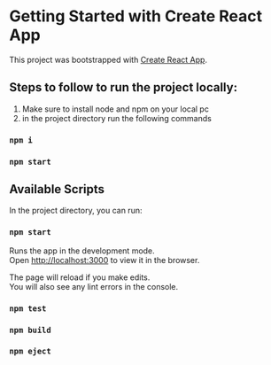 # Getting Started with Create React App

This project was bootstrapped with [Create React App](https://github.com/facebook/create-react-app).


## Steps to follow to run the project locally:
1) Make sure to install node and npm on your local pc
2) in the project directory run the following commands

### `npm i`
### `npm start`

## Available Scripts

In the project directory, you can run:

### `npm start`

Runs the app in the development mode.\
Open [http://localhost:3000](http://localhost:3000) to view it in the browser.

The page will reload if you make edits.\
You will also see any lint errors in the console.

### `npm test`


### `npm build`


### `npm eject`
